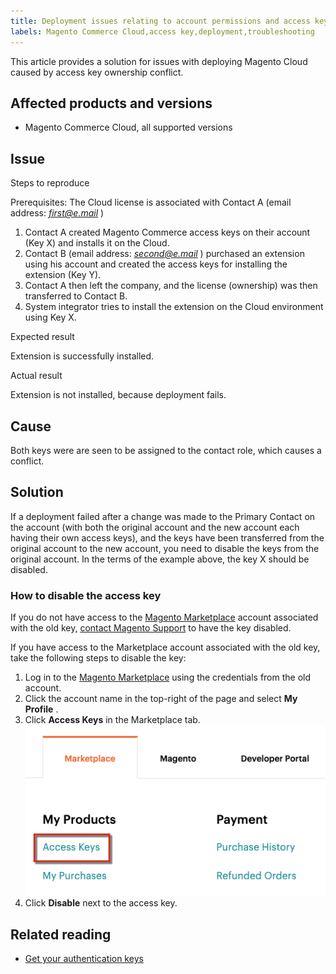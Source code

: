 ```yaml
---
title: Deployment issues relating to account permissions and access keys
labels: Magento Commerce Cloud,access key,deployment,troubleshooting
---
```


This article provides a solution for issues with deploying Magento Cloud caused by access key ownership conflict.

## Affected products and versions

* Magento Commerce Cloud, all supported versions

## Issue

 <span class="wysiwyg-underline">Steps to reproduce</span>

Prerequisites: The Cloud license is associated with Contact A (email address: *<u>first@e.mail</u>* )

1. Contact A created Magento Commerce access keys on their account (Key X) and installs it on the Cloud.
1. Contact B (email address: *<u>second@e.mail</u>* ) purchased an extension using his account and created the access keys for installing the extension (Key Y).
1. Contact A then left the company, and the license (ownership) was then transferred to Contact B.
1. System integrator tries to install the extension on the Cloud environment using Key X.

 <span class="wysiwyg-underline">Expected result</span>

Extension is successfully installed.

 <span class="wysiwyg-underline">Actual result</span>

Extension is not installed, because deployment fails.

## Cause

Both keys were are seen to be assigned to the contact role, which causes a conflict.

## Solution

If a deployment failed after a change was made to the Primary Contact on the account (with both the original account and the new account each having their own access keys), and the keys have been transferred from the original account to the new account, you need to disable the keys from the original account. In the terms of the example above, the key X should be disabled.

### How to disable the access key

If you do not have access to the [Magento Marketplace](https://marketplace.magento.com/) account associated with the old key, [contact Magento Support](https://support.magento.com/hc/en-us/articles/360019088251-Submit-a-support-ticket) to have the key disabled.

If you have access to the Marketplace account associated with the old key, take the following steps to disable the key:

1. Log in to the [Magento Marketplace](https://marketplace.magento.com/) using the credentials from the old account.
1. Click the account name in the top-right of the page and select **My Profile** .
1. Click **Access Keys** in the Marketplace tab.    ![magento_products_access_keys_2.4.1.png](assets/magento_products_access_keys_2.4.1.png)    
1. Click **Disable** next to the access key.

## Related reading

* [Get your authentication keys](https://devdocs.magento.com/guides/v2.3/install-gde/prereq/connect-auth.html)
